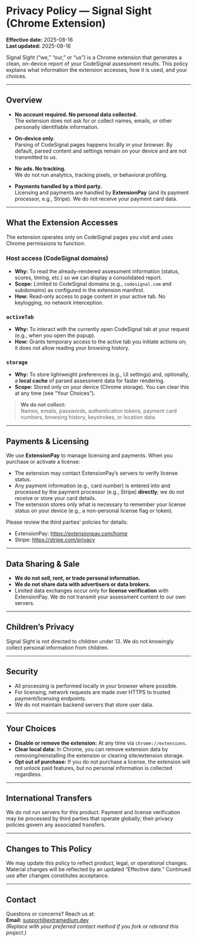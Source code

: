 # Privacy Policy — Signal Sight (Chrome Extension)

**Effective date:** 2025-08-16  
**Last updated:** 2025-08-16

Signal Sight (“we,” “our,” or “us”) is a Chrome extension that generates a clean, on-device report of your CodeSignal assessment results. This policy explains what information the extension accesses, how it is used, and your choices.

---

## Overview

- **No account required. No personal data collected.**  
  The extension does not ask for or collect names, emails, or other personally identifiable information.

- **On-device only.**  
  Parsing of CodeSignal pages happens locally in your browser. By default, parsed content and settings remain on your device and are not transmitted to us.

- **No ads. No tracking.**  
  We do not run analytics, tracking pixels, or behavioral profiling.

- **Payments handled by a third party.**  
  Licensing and payments are handled by **ExtensionPay** (and its payment processor, e.g., Stripe). We do not receive your payment card data.

---

## What the Extension Accesses

The extension operates only on CodeSignal pages you visit and uses Chrome permissions to function:

### Host access (CodeSignal domains)
- **Why:** To read the already-rendered assessment information (status, scores, timing, etc.) so we can display a consolidated report.
- **Scope:** Limited to CodeSignal domains (e.g., `codesignal.com` and subdomains) as configured in the extension manifest.
- **How:** Read-only access to page content in your active tab. No keylogging, no network interception.

### `activeTab`
- **Why:** To interact with the currently open CodeSignal tab at your request (e.g., when you open the popup).
- **How:** Grants temporary access to the active tab you initiate actions on; it does not allow reading your browsing history.

### `storage`
- **Why:** To store lightweight preferences (e.g., UI settings) and, optionally, a **local cache** of parsed assessment data for faster rendering.
- **Scope:** Stored only on your device (Chrome storage). You can clear this at any time (see “Your Choices”).

> **We do not collect:**  
> Names, emails, passwords, authentication tokens, payment card numbers, browsing history, keystrokes, or location data.

---

## Payments & Licensing

We use **ExtensionPay** to manage licensing and payments. When you purchase or activate a license:
- The extension may contact ExtensionPay’s servers to verify license status.
- Any payment information (e.g., card number) is entered into and processed by the payment processor (e.g., Stripe) **directly**; we do not receive or store your card details.
- The extension stores only what is necessary to remember your license status on your device (e.g., a non-personal license flag or token).

Please review the third parties’ policies for details:
- ExtensionPay: https://extensionpay.com/home  
- Stripe: https://stripe.com/privacy

---

## Data Sharing & Sale

- **We do not sell, rent, or trade personal information.**  
- **We do not share data with advertisers or data brokers.**  
- Limited data exchanges occur only for **license verification** with ExtensionPay. We do not transmit your assessment content to our own servers.

---

## Children’s Privacy

Signal Sight is not directed to children under 13. We do not knowingly collect personal information from children.

---

## Security

- All processing is performed locally in your browser where possible.  
- For licensing, network requests are made over HTTPS to trusted payment/licensing endpoints.  
- We do not maintain backend servers that store user data.

---

## Your Choices

- **Disable or remove the extension:** At any time via `chrome://extensions`.  
- **Clear local data:** In Chrome, you can remove extension data by removing/reinstalling the extension or clearing site/extension storage.  
- **Opt out of purchase:** If you do not purchase a license, the extension will not unlock paid features, but no personal information is collected regardless.

---

## International Transfers

We do not run servers for this product. Payment and license verification may be processed by third parties that operate globally; their privacy policies govern any associated transfers.

---

## Changes to This Policy

We may update this policy to reflect product, legal, or operational changes. Material changes will be reflected by an updated “Effective date.” Continued use after changes constitutes acceptance.

---

## Contact

Questions or concerns? Reach us at:  
**Email:** support@extramedium.dev  
*(Replace with your preferred contact method if you fork or rebrand this project.)*
